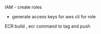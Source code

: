 
IAM - create roles
- generate access keys for aws cli for role

ECR 
build , ecr command to tag and push